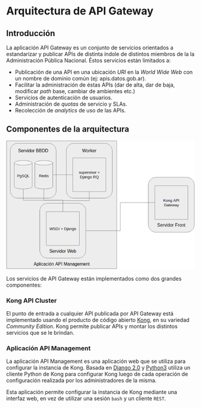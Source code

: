 # Arquitectura de API Gateway

## Introducción

La aplicación API Gateway es un conjunto de servicios orientados a estandarizar y publicar APIs de distinta índole de distintos miembros de la la Administración Pública Nacional. Éstos servicios  están limitados a:

* Publicación de una API en una ubicación _URI_ en la _World Wide Web_ con un nombre de dominio común (ej: apis.datos.gob.ar).
* Facilitar la administración de éstas APIs (dar de alta, dar de baja, modificar _path_ base, cambiar de ambientes etc.)
* Servicios de autenticación de usuarios.
* Administración de _quotas_ de servicio y SLAs.
* Recolección de _analytics_ de uso de las APIs.

## Componentes de la arquitectura

![Diagrama de alto nivel de la arquitectura de API Gateway](https://raw.githubusercontent.com/datosgobar/api-gateway/master/docs/arquitectura-api-gateway.png)

Los servicios de API Gateway están implementados como dos grandes componentes:

### Kong API Cluster

El punto de entrada a cualquier API publicada por API Gateway está implementado usando el producto de código abierto [Kong](https://konghq.com/), en su variedad _Community Edition_. Kong permite publicar APIs y montar los distintos servicios que se le brindan.

### Aplicación API Management

La aplicación API Management es una aplicación web que se utiliza para configurar la instancia de Kong. Basada en [Django 2.0](https://www.djangoproject.com) y [Python3](https://python.org) utiliza un cliente Python de Kong para configurar Kong luego de cada operación de configuración realizada por los administradores de la misma.

Esta aplicación permite configurar la instancia de Kong mediante una interfaz web, en vez de utilizar una sesión `bash` y un cliente `REST`.  
